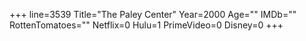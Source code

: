 +++
line=3539
Title="The Paley Center"
Year=2000
Age=""
IMDb=""
RottenTomatoes=""
Netflix=0
Hulu=1
PrimeVideo=0
Disney=0
+++

